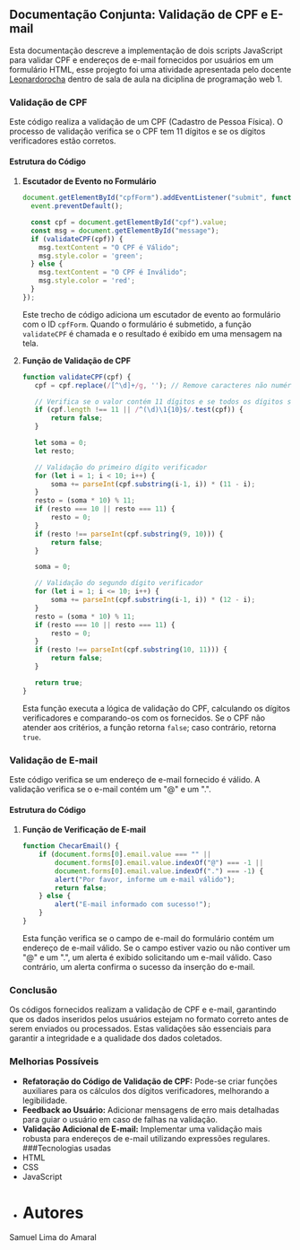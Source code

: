 ## Documentação Conjunta: Validação de CPF e E-mail

Esta documentação descreve a implementação de dois scripts JavaScript para validar CPF e endereços de e-mail fornecidos por usuários em um formulário HTML, esse projegto foi uma atividade apresentada pelo docente [Leonardorocha](https://github.com/LeonardoRochaMarista/LeonardoRochaMarista) dentro de sala de aula na diciplina de programação web 1.

### Validação de CPF

Este código realiza a validação de um CPF (Cadastro de Pessoa Física). O processo de validação verifica se o CPF tem 11 dígitos e se os dígitos verificadores estão corretos.

#### Estrutura do Código

1. **Escutador de Evento no Formulário**
   ```javascript
   document.getElementById("cpfForm").addEventListener("submit", function (event) {
     event.preventDefault();

     const cpf = document.getElementById("cpf").value;
     const msg = document.getElementById("message");
     if (validateCPF(cpf)) {
       msg.textContent = "O CPF é Válido";
       msg.style.color = 'green';
     } else {
       msg.textContent = "O CPF é Inválido";
       msg.style.color = 'red';
     }
   });
   ```
   Este trecho de código adiciona um escutador de evento ao formulário com o ID `cpfForm`. Quando o formulário é submetido, a função `validateCPF` é chamada e o resultado é exibido em uma mensagem na tela.

2. **Função de Validação de CPF**
   ```javascript
   function validateCPF(cpf) {
      cpf = cpf.replace(/[^\d]+/g, ''); // Remove caracteres não numéricos

      // Verifica se o valor contém 11 dígitos e se todos os dígitos são iguais
      if (cpf.length !== 11 || /^(\d)\1{10}$/.test(cpf)) {
          return false;
      }

      let soma = 0;
      let resto;

      // Validação do primeiro dígito verificador
      for (let i = 1; i < 10; i++) {
          soma += parseInt(cpf.substring(i-1, i)) * (11 - i);
      }
      resto = (soma * 10) % 11;
      if (resto === 10 || resto === 11) {
          resto = 0;
      }
      if (resto !== parseInt(cpf.substring(9, 10))) {
          return false;
      }

      soma = 0;

      // Validação do segundo dígito verificador
      for (let i = 1; i <= 10; i++) {
          soma += parseInt(cpf.substring(i-1, i)) * (12 - i);
      }
      resto = (soma * 10) % 11;
      if (resto === 10 || resto === 11) {
          resto = 0;
      }
      if (resto !== parseInt(cpf.substring(10, 11))) {
          return false;
      }

      return true;
   }
   ```
   Esta função executa a lógica de validação do CPF, calculando os dígitos verificadores e comparando-os com os fornecidos. Se o CPF não atender aos critérios, a função retorna `false`; caso contrário, retorna `true`.

### Validação de E-mail

Este código verifica se um endereço de e-mail fornecido é válido. A validação verifica se o e-mail contém um "@" e um ".".

#### Estrutura do Código

1. **Função de Verificação de E-mail**
   ```javascript
   function ChecarEmail() {
       if (document.forms[0].email.value === "" ||
           document.forms[0].email.value.indexOf("@") === -1 ||
           document.forms[0].email.value.indexOf(".") === -1) {
           alert("Por favor, informe um e-mail válido");
           return false;
       } else {
           alert("E-mail informado com sucesso!");
       }
   }
   ```
   Esta função verifica se o campo de e-mail do formulário contém um endereço de e-mail válido. Se o campo estiver vazio ou não contiver um "@" e um ".", um alerta é exibido solicitando um e-mail válido. Caso contrário, um alerta confirma o sucesso da inserção do e-mail.

### Conclusão

Os códigos fornecidos realizam a validação de CPF e e-mail, garantindo que os dados inseridos pelos usuários estejam no formato correto antes de serem enviados ou processados. Estas validações são essenciais para garantir a integridade e a qualidade dos dados coletados.

### Melhorias Possíveis

- **Refatoração do Código de Validação de CPF:** Pode-se criar funções auxiliares para os cálculos dos dígitos verificadores, melhorando a legibilidade.
- **Feedback ao Usuário:** Adicionar mensagens de erro mais detalhadas para guiar o usuário em caso de falhas na validação.
- **Validação Adicional de E-mail:** Implementar uma validação mais robusta para endereços de e-mail utilizando expressões regulares.
###Tecnologias usadas
- HTML
- CSS
- JavaScript
- 
  # Autores 
Samuel Lima do Amaral
